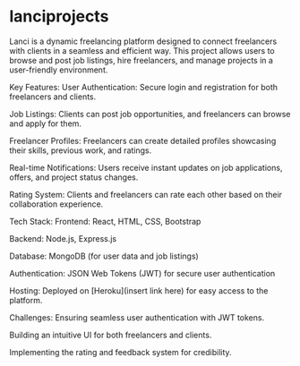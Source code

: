 # lanciprojects
Lanci is a dynamic freelancing platform designed to connect freelancers with clients in a seamless and efficient way. This project allows users to browse and post job listings, hire freelancers, and manage projects in a user-friendly environment.

Key Features:
User Authentication: Secure login and registration for both freelancers and clients.

Job Listings: Clients can post job opportunities, and freelancers can browse and apply for them.

Freelancer Profiles: Freelancers can create detailed profiles showcasing their skills, previous work, and ratings.

Real-time Notifications: Users receive instant updates on job applications, offers, and project status changes.

Rating System: Clients and freelancers can rate each other based on their collaboration experience.

Tech Stack:
Frontend: React, HTML, CSS, Bootstrap

Backend: Node.js, Express.js

Database: MongoDB (for user data and job listings)

Authentication: JSON Web Tokens (JWT) for secure user authentication

Hosting: Deployed on [Heroku](insert link here) for easy access to the platform.

Challenges:
Ensuring seamless user authentication with JWT tokens.

Building an intuitive UI for both freelancers and clients.

Implementing the rating and feedback system for credibility.

